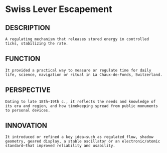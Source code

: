 # Swiss Lever Escapement

## DESCRIPTION
    A regulating mechanism that releases stored energy in controlled ticks, stabilizing the rate.

## FUNCTION
    It provided a practical way to measure or regulate time for daily life, science, navigation or ritual in La Chaux‑de‑Fonds, Switzerland.

## PERSPECTIVE
    Dating to late 18th–19th c., it reflects the needs and knowledge of its era and region, and how timekeeping spread from public monuments to personal devices.

## INNOVATION
    It introduced or refined a key idea—such as regulated flow, shadow geometry, geared display, a stable oscillator or an electronic/atomic standard—that improved reliability and usability.
